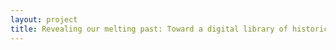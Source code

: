 ```yaml
--- 
layout: project 
title: Revealing our melting past: Toward a digital library of historic glacier photography
---
```




